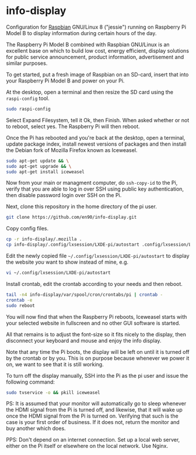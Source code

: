 # info-display

Configuration for [Raspbian](https://www.raspbian.org/) GNU/Linux 8 ("jessie")
running on Raspberry Pi Model B to display information during certain hours
of the day.

The Raspberry Pi Model B combined with Raspbian GNU/Linux
is an excellent base on which to build low cost, energy efficient,
display solutions for public service announcement, product information,
advertisement and similar purposes.

To get started, put a fresh image of Raspbian on an SD-card, insert that
into your Raspberry Pi Model B and power on your Pi.

At the desktop, open a terminal and then resize the SD card
using the `raspi-config` tool.

```bash
sudo raspi-config
```

Select Expand Filesystem, tell it Ok, then Finish.
When asked whether or not to reboot, select yes.
The Raspberry Pi will then reboot.

Once the Pi has rebooted and you're back at the desktop,
open a terminal, update package index, install newest versions
of packages and then install the Debian fork of Mozilla Firefox
known as Iceweasel.

```bash
sudo apt-get update && \
sudo apt-get upgrade && \
sudo apt-get install iceweasel
```

Now from your main or managment computer, do `ssh-copy-id` to the Pi,
verify that you are able to log in over SSH using public key authentication,
then disable password login over SSH on the Pi.

Next, clone this repository in the home directory of the pi user.

```bash
git clone https://github.com/en90/info-display.git
```

Copy config files.

```bash
cp -r info-display/.mozilla .
cp info-display/.config/lxsession/LXDE-pi/autostart .config/lxsession/LXDE-pi/
```

Edit the newly copied file `~/.config/lxsession/LXDE-pi/autostart`
to display the website *you* want to show instead of mine, e.g.

```bash
vi ~/.config/lxsession/LXDE-pi/autostart
```

Install crontab, edit the crontab according to your needs and then reboot.

```bash
tail -n4 info-display/var/spool/cron/crontabs/pi | crontab -
crontab -e
sudo reboot
```

You will now find that when the Raspberry Pi reboots, Iceweasel starts
with your selected website in fullscreen and no other GUI software is started.

All that remains is to adjust the font-size so it fits nicely to the display,
then disconnect your keyboard and mouse and enjoy the info display.

Note that any time the Pi boots, the display will be left on
until it is turned off by the crontab or by you. This is on purpose
because whenever we power it on, we want to see that it is still working.

To turn off the display manually, SSH into the Pi as the pi user
and issue the following command:

```bash
sudo tvservice -o && pkill iceweasel
```

PS: It is assumed that your monitor will automatically go to sleep
whenever the HDMI signal from the Pi is turned off, and likewise,
that it will wake up once the HDMI signal from the Pi is turned on.
Verifying that such is the case is your first order of business.
If it does not, return the monitor and buy another which does.

PPS: Don't depend on an internet connection. Set up a local web server,
either on the Pi itself or elsewhere on the local network. Use Nginx.
